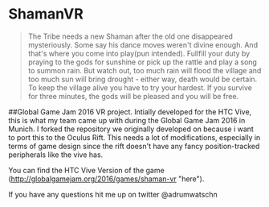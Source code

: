 # ShamanVR
> The Tribe needs a new Shaman after the old one disappeared mysteriously. Some say his dance moves weren't divine enough. And that's where you come into play(pun intended). Fullfill your duty by praying to the gods for sunshine or pick up the rattle and play a song to summon rain. But watch out, too much rain will flood the village and too much sun will bring drought - either way, death would be certain. To keep the village alive you have to try your hardest. If you survive for three minutes, the gods will be pleased and you will be free.

##Global Game Jam 2016 VR project.
Intially developed for the HTC Vive, this is what my team came up with during the Global Game Jam 2016 in Munich. I forked the repository we originally developed on because i want to port this to the Oculus Rift. This needs a lot of modifications, especially in terms of game design since the rift doesn't have any fancy position-tracked peripherals like the vive has. 

You can find the HTC Vive Version of the game (http://globalgamejam.org/2016/games/shaman-vr "here").

If you have any questions hit me up on twitter @adrumwatschn
